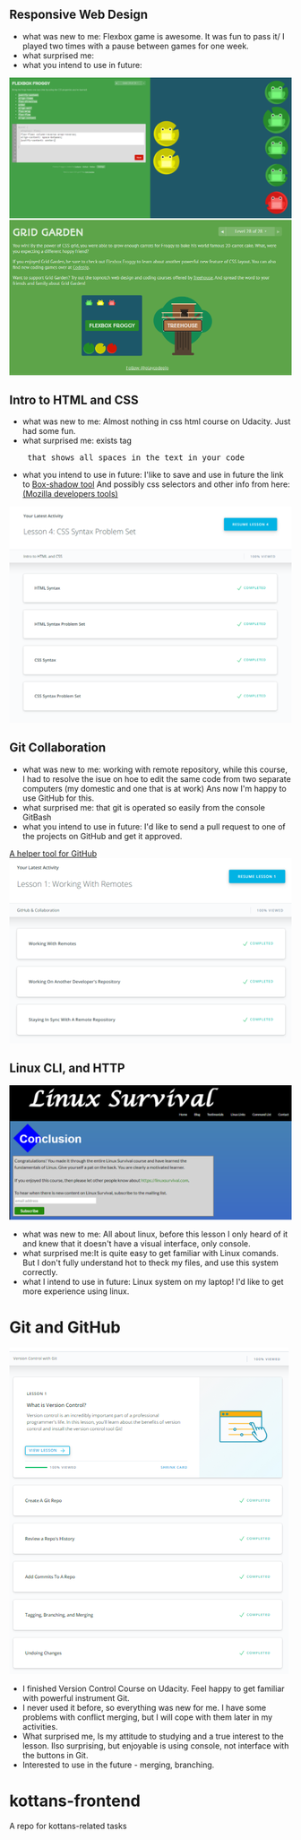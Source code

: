 ## Responsive Web Design
<ul>
   <li>what was new to me: Flexbox game is awesome. It was fun to pass it/ I played two times with a pause between games for one week. </li>
   <li>what surprised me: </li>
   <li>what you intend to use in future: </li>
</ul> 
<img src="https://github.com/veronikos/kottans-frontend/blob/master/task_responsive_web_design/froggy-1.png" width=700px>
<img src="https://github.com/veronikos/kottans-frontend/blob/master/task_responsive_web_design/gridgarden.png" width=700px>


## Intro to HTML and CSS
<ul>
   <li>what was new to me: Almost nothing in css html course on Udacity. Just had some fun.</li>
   <li>what surprised me: exists tag <pre> that shows all spaces in the text in your code</li>
   <li>what you intend to use in future: I'like to save and use in future the link to <a href="https://www.cssmatic.com/box-shadow">Box-shadow tool</a> And possibly css selectors and other info from here: <a href="https://developer.mozilla.org/en-US/docs/Learn/CSS/Building_blocks/Selectors">(Mozilla developers tools)</a></li>
</ul> 
<img src="https://github.com/veronikos/kottans-frontend/blob/master/task_html_css_intro/task_html_css_intro.png">

## Git Collaboration
<ul>
   <li>what was new to me: working with remote repository, while this course, I had to resolve the isue on hoe to edit the same code from two separate computers (my domestic and one that is at work) Ans now I'm happy to use GitHub for this.</li>
   <li>what surprised me: that git is operated so easily from the console GitBash</li>
   <li>what you intend to use in future: I'd like to send a pull request to one of the projects on GitHub and get it approved.</li>
</ul>
<a href="https://github.com/k88hudson/git-flight-rules/blob/master/README_ru.md">A helper tool for GitHub</a>
<img src="https://github.com/veronikos/kottans-frontend/blob/master/task_git_collaboration/github_collaboration.png">


## Linux CLI, and HTTP
<img src="https://github.com/veronikos/kottans-frontend/blob/master/task_linux_cli/task_linux_cli.png">
<ul>
   <li>what was new to me: All about linux, before this lesson I only heard of it and knew that it doesn't have a visual interface, only console.</li>
   <li>what surprised me:It is quite easy to get familiar with Linux comands. But I don't fully understand hot to theck my files, and use this system correctly.</li>
   <li>what I intend to use in future: Linux system on my laptop! I'd like to get more experience using linux.</li>
</ul>

# Git and GitHub
<img src="https://github.com/veronikos/kottans-frontend/blob/master/Screenshot%20(2).png">
<ul>
   <li>I finished Version Control Course on Udacity. Feel happy to get familiar with powerful instrument Git.</li> 
   <li>I never used it before, so everything was new for me. I have some problems with conflict merging, but I will cope with them later in my activities.</li>
   <li>What surprised me, Is my attitude to studying and a true interest to the lesson. Ilso surprising, but enjoyable is using console, not interface with the buttons in Git.</li>
   <li>Interested to use in the future - merging, branching.</li>
</ul>


# kottans-frontend
A repo for kottans-related tasks

